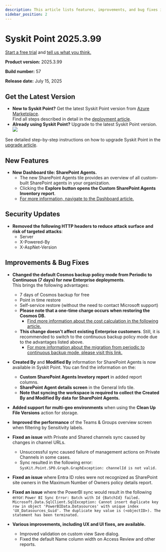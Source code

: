 ```yaml
---
description: This article lists features, improvements, and bug fixes in Syskit Point version 2025.3.99
sidebar_position: 2
---
```


# Syskit Point 2025.3.99

[Start a free trial](https://www.syskit.com/products/point/free-trial/) and [tell us what you think.](https://www.syskit.com/company/contact-us/)

**Product version:** 2025.3.99

**Build number:** 57

**Release date:** July 15, 2025

## Get the Latest Version

* **New to Syskit Point?** Get the latest Syskit Point version from [Azure Marketplace](https://azuremarketplace.microsoft.com/en-us/marketplace/apps/syskitltd.syskit\_point).\
 Find all steps described in detail in the [deployment article](../../../set-up-point-enterprise/deployment/deploy-syskit-point.md).
* **Already using Syskit Point?** Upgrade to the latest Syskit Point version.\
 [![](https://aka.ms/deploytoazurebutton)](https://portal.azure.com/#create/Microsoft.Template/uri/https%3A%2F%2Fsyskitassetsstorage.blob.core.windows.net%2Fpoint%2FARMTemplates%2FPointUpdateDeploy%2FPointUpdateTemplate.json)

See detailed step-by-step instructions on how to upgrade Syskit Point in the [upgrade article](../../../set-up-point-enterprise/deployment/upgrade-syskit-point.md).


## New Features
* **New Dashboard tile: SharePoint Agents.**
  * The new SharePoint Agents tile provides an overview of all custom-built SharePoint agents in your organization.
  * Clicking the **Explore button opens the Custom SharePoint Agents Inventory report**.
  * [For more information, navigate to the Dashboard article.](../../../microsoft365-inventory/explore-your-microsoft-365-dashboard.md#sharepoint-agents)  

## Security Updates
* **Removed the following HTTP headers to reduce attack surface and risk of targeted attacks**:
  * Server
  * X-Powered-By
  * X-AspNet-Version

## Improvements & Bug Fixes

* **Changed the default Cosmos backup policy mode from Periodic to Continuous (7 days) for new Enterprise deployments**. \
This brings the following advantages:
  * 7 days of Cosmos backup for free
  * Point in time restore
  * Self-service restore (without the need to contact Microsoft support)
  * **Please note that a one-time charge occurs when restoring the Cosmos DB.**
    * [Find more information about the cost calculation in the following article.](https://learn.microsoft.com/en-us/azure/cosmos-db/continuous-backup-restore-introduction#continuous-backup-pricing)
  * **This change doesn't affect existing Enterprise customers**. Still, it is recommended to switch to the continuous backup policy mode due to the advantages listed above.
    * [For more information about the migration from periodic to continuous backup mode, please visit this link.](https://learn.microsoft.com/en-us/azure/cosmos-db/migrate-continuous-backup)

* **Created By** and **Modified By** information for SharePoint Agents is now available in Syskit Point. You can find the information on the:
  * **Custom SharePoint Agents Invetory report** in added report columns.
  * **SharePoint Agent details screen** in the General Info tile.
  * **Note that syncing the workspace is required to collect the Created By and Modified By data for SharePoint Agents.**

* **Added support for multi-geo environments** when using the **Clean Up File Versions** action for storage.

* **Improved the performance** of the Teams & Groups overview screen when filtering by Sensitivity labels.

* **Fixed an issue** with Private and Shared channels sync caused by changes in channel URLs.
  * Unsuccessful sync caused failure of management actions on Private Channels in some cases.
  * Sync resulted in the following error: `SysKit.Point.SPO.Graph.GraphException: channelId is not valid.`

* **Fixed an issue** where Entra ID roles were not recognized as SharePoint site owners in the Maximum Number of Owners policy details report. 

* **Fixed an issue** where the PowerBI sync would result in the following error: 
```Power BI Sync Error: Batch with Id {BatchId} failed. Microsoft.Data.SqlClient.SqlException: Cannot insert duplicate key row in object 'PowerBIData.Datasources' with unique index 'UX_Datasources_Guid'. The duplicate key value is (<objectID>). The statement has been terminated.```

* **Various improvements, including UX and UI fixes, are available.**
  * Improved validation on custom view Save dialog.
  * Fixed the default Name column width on Access Review and other reports.
